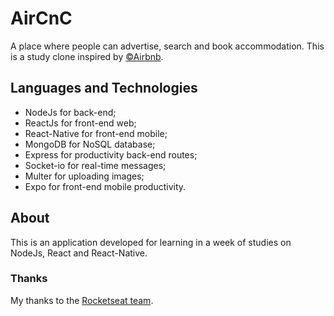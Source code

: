 # AirCnC
A place where people can advertise, search and book accommodation.
This is a study clone inspired by [&copy;Airbnb](https://www.airbnb.com.br).

## Languages and Technologies
- NodeJs for back-end;
- ReactJs for front-end web;
- React-Native for front-end mobile;
- MongoDB for NoSQL database;
- Express for productivity back-end routes;
- Socket-io for real-time messages;
- Multer for uploading images;
- Expo for front-end mobile productivity.

## About
This is an application developed for learning in a week of studies on NodeJs, React and React-Native. 

### Thanks
My thanks to the [Rocketseat team](https://github.com/Rocketseat).